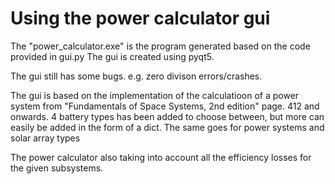 # Using the power calculator gui
The "power_calculator.exe" is the program generated based on the code provided in gui.py
The gui is created using pyqt5. 

The gui still has some bugs. e.g. zero divison errors/crashes. 

The gui is based on the implementation of the calculatioon of a power system from "Fundamentals of Space Systems, 2nd edition" page. 412 and onwards. 
4 battery types has been added to choose between, but more can easily be added in the form of a dict.
The same goes for power systems and solar array types

The power calculator also taking into account all the efficiency losses for the given subsystems. 
